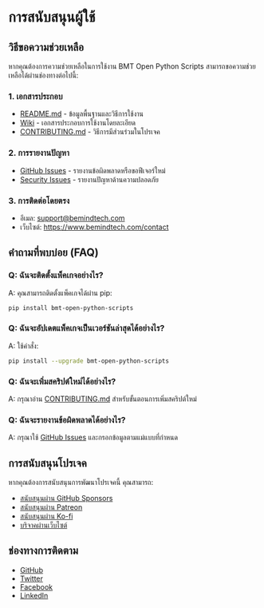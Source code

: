 # การสนับสนุนผู้ใช้

## วิธีขอความช่วยเหลือ

หากคุณต้องการความช่วยเหลือในการใช้งาน BMT Open Python Scripts สามารถขอความช่วยเหลือได้ผ่านช่องทางต่อไปนี้:

### 1. เอกสารประกอบ
- [README.md](../README.md) - ข้อมูลพื้นฐานและวิธีการใช้งาน
- [Wiki](https://github.com/bemindtech/bmt-open-python-scripts/wiki) - เอกสารประกอบการใช้งานโดยละเอียด
- [CONTRIBUTING.md](../CONTRIBUTING.md) - วิธีการมีส่วนร่วมในโปรเจค

### 2. การรายงานปัญหา
- [GitHub Issues](https://github.com/bemindtech/bmt-open-python-scripts/issues) - รายงานข้อผิดพลาดหรือขอฟีเจอร์ใหม่
- [Security Issues](https://github.com/bemindtech/bmt-open-python-scripts/security) - รายงานปัญหาด้านความปลอดภัย

### 3. การติดต่อโดยตรง
- อีเมล: support@bemindtech.com
- เว็บไซต์: https://www.bemindtech.com/contact

## คำถามที่พบบ่อย (FAQ)

### Q: ฉันจะติดตั้งแพ็คเกจอย่างไร?
A: คุณสามารถติดตั้งแพ็คเกจได้ผ่าน pip:
```bash
pip install bmt-open-python-scripts
```

### Q: ฉันจะอัปเดตแพ็คเกจเป็นเวอร์ชันล่าสุดได้อย่างไร?
A: ใช้คำสั่ง:
```bash
pip install --upgrade bmt-open-python-scripts
```

### Q: ฉันจะเพิ่มสคริปต์ใหม่ได้อย่างไร?
A: กรุณาอ่าน [CONTRIBUTING.md](../CONTRIBUTING.md) สำหรับขั้นตอนการเพิ่มสคริปต์ใหม่

### Q: ฉันจะรายงานข้อผิดพลาดได้อย่างไร?
A: กรุณาใช้ [GitHub Issues](https://github.com/bemindtech/bmt-open-python-scripts/issues) และกรอกข้อมูลตามแม่แบบที่กำหนด

## การสนับสนุนโปรเจค

หากคุณต้องการสนับสนุนการพัฒนาโปรเจคนี้ คุณสามารถ:
- [สนับสนุนผ่าน GitHub Sponsors](https://github.com/sponsors/bemindtech)
- [สนับสนุนผ่าน Patreon](https://www.patreon.com/bemindtech)
- [สนับสนุนผ่าน Ko-fi](https://ko-fi.com/bemindtech)
- [บริจาคผ่านเว็บไซต์](https://www.bemindtech.com/donate)

## ช่องทางการติดตาม

- [GitHub](https://github.com/bemindtech)
- [Twitter](https://twitter.com/bemindtech)
- [Facebook](https://facebook.com/bemindtech)
- [LinkedIn](https://linkedin.com/company/bemindtech) 